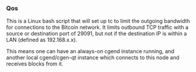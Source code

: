 ### Qos ###

This is a Linux bash script that will set up tc to limit the outgoing bandwidth for connections to the Bitcoin network. It limits outbound TCP traffic with a source or destination port of 29091, but not if the destination IP is within a LAN (defined as 192.168.x.x).

This means one can have an always-on cgend instance running, and another local cgend/cgen-qt instance which connects to this node and receives blocks from it.
